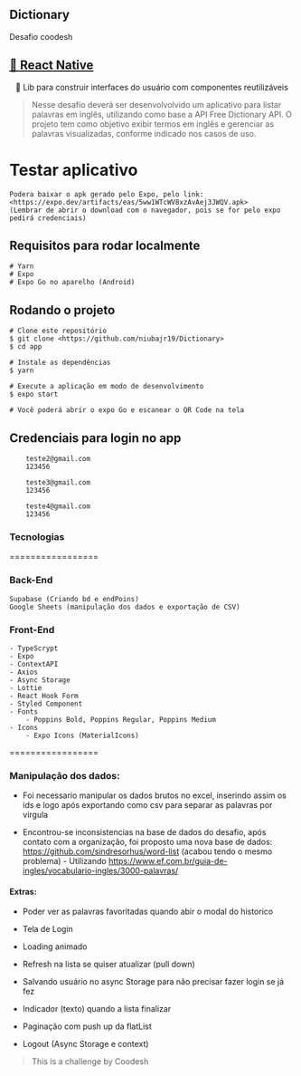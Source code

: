## Dictionary
<p align="left">Desafio coodesh </p>

<h2 align="left"><a href="https://reactnative.dev/">🔗 React Native</a></h2>
<p align="center">🚀 Lib para construir interfaces do usuário com componentes reutilizáveis</p>

> Nesse desafio deverá ser desenvolvolvido um aplicativo para listar palavras em inglês, utilizando como base a API Free Dictionary API. O projeto tem como objetivo exibir termos em inglês e gerenciar as palavras visualizadas, conforme indicado nos casos de uso.

# Testar aplicativo
```
Podera baixar o apk gerado pelo Expo, pelo link: <https://expo.dev/artifacts/eas/5ww1WTcWV8xzAvAej3JWQV.apk>
(Lembrar de abrir o download com o navegador, pois se for pelo expo pedirá credenciais)
```
## Requisitos para rodar localmente

```
# Yarn
# Expo
# Expo Go no aparelho (Android)
```

## Rodando o projeto
```
# Clone este repositório
$ git clone <https://github.com/niubajr19/Dictionary>
$ cd app

# Instale as dependências
$ yarn

# Execute a aplicação em modo de desenvolvimento
$ expo start

# Você poderá abrir o expo Go e escanear o QR Code na tela
```

## Credenciais para login no app
```
    teste2@gmail.com
    123456
    
    teste3@gmail.com
    123456
    
    teste4@gmail.com
    123456
```

### Tecnologias

=================

<!--ts-->
### Back-End
    Supabase (Criando bd e endPoins)
    Google Sheets (manipulação dos dados e exportação de CSV)
<!--te-->
<!--ts-->
### Front-End
    - TypeScrypt
    - Expo
    - ContextAPI
    - Axios
    - Async Storage
    - Lottie
    - React Hook Form
    - Styled Component
    - Fonts
        - Poppins Bold, Poppins Regular, Poppins Medium
    - Icons
        - Expo Icons (MaterialIcons)
  <!--te-->
  
=================

### Manipulação dos dados:

- Foi necessario manipular os dados brutos no excel, inserindo assim os ids e logo após exportando como csv para separar as palavras por virgula

- Encontrou-se inconsistencias na base de dados do desafio, após contato com a organização, foi proposto uma nova base de dados: https://github.com/sindresorhus/word-list (acabou tendo o mesmo problema) - Utilizando https://www.ef.com.br/guia-de-ingles/vocabulario-ingles/3000-palavras/

#### Extras:

- Poder ver as palavras favoritadas quando abir o modal do historico

- Tela de Login

- Loading animado

- Refresh na lista se quiser atualizar (pull down)

- Salvando usuário no async Storage para não precisar fazer login se já fez

- Indicador (texto) quando a lista finalizar

- Paginação com push up da flatList

- Logout (Async Storage e context)

> This is a challenge by Coodesh
